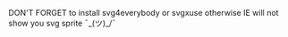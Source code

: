 DON'T FORGET to install svg4everybody or svgxuse otherwise IE will not show you svg sprite ¯\_(ツ)_/¯